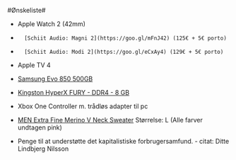 #Ønskeliste#

*	Apple Watch 2 (42mm)

*		[Schiit Audio: Magni 2](​https://goo.gl/mFnJ42) (​125€ + 5€ porto)

*		[​Schiit Audio: Modi 2](​https://goo.gl/eCxAy4) (129€ + 5€ porto)

*	Apple TV 4

*	​[Samsung Evo 850 500GB](​https://goo.gl/hjiUKg)

*	​[Kingston HyperX FURY - DDR4 - 8 GB](​https://goo.gl/yaQiCn)

*	​Xbox One Controller m. trådløs adapter til pc

*	​[MEN Extra Fine Merino V Neck Sweater](​https://goo.gl/VMyNeP) Størrelse: L (Alle farver undtagen pink)

*	​Penge til at understøtte det kapitalistiske forbrugersamfund. - citat: Ditte Lindbjerg Nilsson